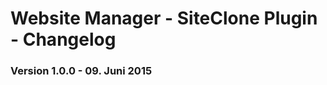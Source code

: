 Website Manager - SiteClone Plugin - Changelog
==============================================

### Version 1.0.0 - 09. Juni 2015

